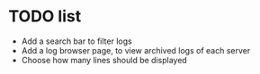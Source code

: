 # TODO list

- Add a search bar to filter logs
- Add a log browser page, to view archived logs of each server
- Choose how many lines should be displayed
